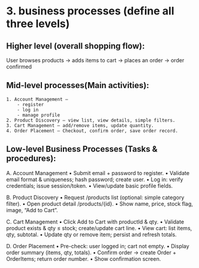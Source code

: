 # 3. business processes (define all three levels)
## Higher level (overall shopping flow):
User browses products → adds items to cart → places an order → order confirmed

## Mid-level processes(Main activities):
	1. Account Management – 
 		- register 
   		- log in 
	 	- manage profile
	2. Product Discovery – view list, view details, simple filters.
	3. Cart Management – add/remove items, update quantity.
	4. Order Placement – Checkout, confirm order, save order record.

## Low-level Business Processes (Tasks & procedures):
  A. Account Management
	  •	Submit email + password to register.
	  •	Validate email format & uniqueness; hash password; create user.
	  •	Log in: verify credentials; issue session/token.
	  •	View/update basic profile fields.

  B. Product Discovery
	  •	Request /products list (optional: simple category filter).
	  •	Open product detail /products/{id}.
	  •	Show name, price, stock flag, image, “Add to Cart”.

  C. Cart Management
	  •	Click Add to Cart with productId & qty.
	  •	Validate product exists & qty ≤ stock; create/update cart line.
	  •	View cart: list items, qty, subtotal.
	  •	Update qty or remove item; persist and refresh totals.

  D. Order Placement
	  •	Pre-check: user logged in; cart not empty.
	  •	Display order summary (items, qty, totals).
	  •	Confirm order → create Order + OrderItems; return order number.
  	•	Show confirmation screen.
